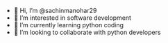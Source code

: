 - 👋 Hi, I’m @sachinmanohar29
- 👀 I’m interested in software development
- 🌱 I’m currently learning python coding
- 💞️ I’m looking to collaborate with python developers

<!---
sachinmanohar29/sachinmanohar29 is a ✨ special ✨ repository because its `README.md` (this file) appears on your GitHub profile.
You can click the Preview link to take a look at your changes.
--->
